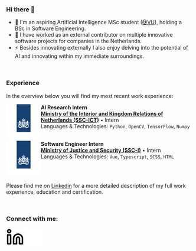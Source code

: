 ### Hi there 👋
- 🔭 I'm an aspiring Artificial Intelligence MSc student ([@VU](https://vu.nl/en/education/master/artificial-intelligence)), holding a BSc in Software Engineering.
- 🌱 I have worked as an external contributor on multiple innovative software projects for companies in the Netherlands.
- ⚡ Besides innovating externally I also enjoy delving into the potential of AI and innovating within my immediate surroundings.

<br/>

### Experience
In the overview below you will find my most recent work experience:

[<img align="left" height="94px" width="94px" alt="SSC-ICT" src="./img/RO.jpeg"/>](https://www.ssc-ict.nl/)

**AI Research Intern** \
[**Ministry of the Interior and Kingdom Relations of Netherlands (SSC-ICT)**](https://www.ssc-ict.nl/) • Intern \
Languages & Technologies: `Python`, `OpenCV`, `TensorFlow`, `Numpy` \
<br/>

[<img align="left" height="94px" width="94px" alt="SSC-I" src="./img/RO.jpeg"/>](https://www.justitieleictorganisatie.nl/)

**Software Engineer Intern** \
[**Ministry of Justice and Security (SSC-I)**](https://www.justitieleictorganisatie.nl/) • Intern \
Languages & Technologies: `Vue`, `Typescript`, `SCSS`, `HTML` \
<br/>

<br/>

Please find me on [Linkedin](https://linkedin.com/in/cedrick-m) for a more detailed description of my full work experience, education and certification.

<br/>

### Connect with me:

[![website](./img/linkedin-light.svg)](https://linkedin.com/in/cedrick-mr#gh-light-mode-only)
[![website](./img/linkedin-dark.svg)](https://linkedin.com/in/cedrick-mr#gh-dark-mode-only)
